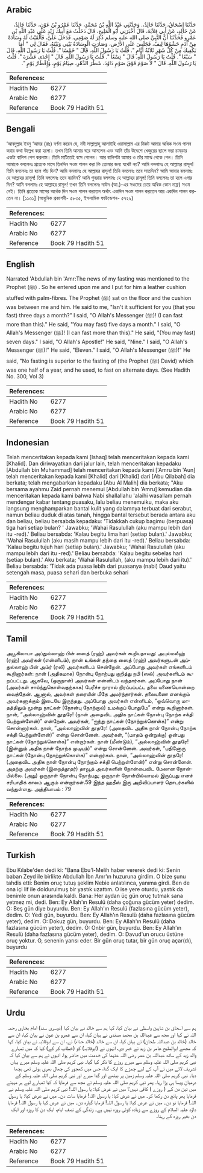 ## Arabic


<div dir="rtl" lang="ar" style={{fontSize:'larger',backgroundColor:'#f8f9fa',padding:20}}>
حَدَّثَنَا إِسْحَاقُ، حَدَّثَنَا خَالِدٌ،‏.‏ وَحَدَّثَنِي عَبْدُ اللَّهِ بْنُ مُحَمَّدٍ، حَدَّثَنَا عَمْرُو بْنُ عَوْنٍ، حَدَّثَنَا خَالِدٌ، عَنْ خَالِدٍ، عَنْ أَبِي قِلاَبَةَ، قَالَ أَخْبَرَنِي أَبُو الْمَلِيحِ، قَالَ دَخَلْتُ مَعَ أَبِيكَ زَيْدٍ عَلَى عَبْدِ اللَّهِ بْنِ عَمْرٍو فَحَدَّثَنَا أَنَّ النَّبِيَّ صلى الله عليه وسلم ذُكِرَ لَهُ صَوْمِي، فَدَخَلَ عَلَىَّ، فَأَلْقَيْتُ لَهُ وِسَادَةً مِنْ أَدَمٍ حَشْوُهَا لِيفٌ، فَجَلَسَ عَلَى الأَرْضِ، وَصَارَتِ الْوِسَادَةُ بَيْنِي وَبَيْنَهُ، فَقَالَ لِي ‏"‏ أَمَا يَكْفِيكَ مِنْ كُلِّ شَهْرٍ ثَلاَثَةُ أَيَّامٍ ‏"‏‏.‏ قُلْتُ يَا رَسُولَ اللَّهِ‏.‏ قَالَ ‏"‏ خَمْسًا ‏"‏‏.‏ قُلْتُ يَا رَسُولَ اللَّهِ‏.‏ قَالَ ‏"‏ سَبْعًا ‏"‏‏.‏ قُلْتُ يَا رَسُولَ اللَّهِ‏.‏ قَالَ ‏"‏ تِسْعًا ‏"‏‏.‏ قُلْتُ يَا رَسُولَ اللَّهِ‏.‏ قَالَ ‏"‏ إِحْدَى عَشْرَةَ ‏"‏‏.‏ قُلْتُ يَا رَسُولَ اللَّهِ‏.‏ قَالَ ‏"‏ لاَ صَوْمَ فَوْقَ صَوْمِ دَاوُدَ، شَطْرَ الدَّهْرِ، صِيَامُ يَوْمٍ، وَإِفْطَارُ يَوْمٍ ‏"‏‏.‏
</div>
<div style={{backgroundColor:'#f8f9fa',padding:20, marginBottom: 10}}><table> <thead> <tr> <th>References:</th> <th></th> </tr> </thead> <tbody><tr><td>Hadith No</td><td>6277</td></tr><tr><td>Arabic No</td><td>6277</td></tr><tr><td>Reference</td><td>Book 79 Hadith 51</td></tr></tbody></table></div>

## Bengali


<div dir="ltr" lang="bn" style={{fontSize:'larger',backgroundColor:'#f8f9fa',padding:20}}>
‘আবদুল্লাহ ইবনু ‘আমর (রাঃ) বর্ণনা করেন যে, নবী সাল্লাল্লাহু আলাইহি ওয়াসাল্লাম এর নিকট আমার অধিক সওম পালন করার কথা উল্লেখ করা হলো। তখন তিনি আমার ঘরে আসলেন এবং আমি তাঁর উদ্দেশে খেজুরের ছালে ভরা চামড়ার একটা বালিশ পেশ করলাম। তিনি মাটিতেই বসে গেলেন। আর বালিশটা আমার ও তাঁর মাঝে থেকে গেল। তিনি আমাকে বললেনঃ প্রত্যেক মাসে তিনদিন সওম পালন করা কি তোমার জন্য যথেষ্ট নয়? আমি বললামঃ হে আল্লাহর রাসূল! তিনি বললেনঃ তা হলে পাঁচ দিন? আমি বললামঃ হে আল্লাহর রাসূল! তিনি বললেনঃ তবে সাতদিন? আমি আবার বললামঃ হে আল্লাহর রাসূল! তিনি বললেনঃ তবে নয়দিন? আমি পুনরায় বললামঃ হে আল্লাহর রাসূল! তিনি বললেনঃ তা হলে এগার দিন? আমি বললামঃ হে আল্লাহর রাসূল! তখন তিনি বললেনঃ দাউদ (আ.)-এর সওমের চেয়ে অধিক কোন নাফ্ল) সওম নেই। তিনি প্রত্যেক মাসের অর্ধেক দিন সওম পালন করতেন অর্থাৎ একদিন সওম পালন করতেন আর একদিন পালন করতেন না। [১১৩১] (আধুনিক প্রকাশনী- ৫৮৩৫, ইসলামিক ফাউন্ডেশন- ৫৭২৯)
</div>
<div style={{backgroundColor:'#f8f9fa',padding:20, marginBottom: 10}}><table> <thead> <tr> <th>References:</th> <th></th> </tr> </thead> <tbody><tr><td>Hadith No</td><td>6277</td></tr><tr><td>Arabic No</td><td>6277</td></tr><tr><td>Reference</td><td>Book 79 Hadith 51</td></tr></tbody></table></div>

## English


<div dir="ltr" lang="en" style={{fontSize:'larger',backgroundColor:'#f8f9fa',padding:20}}>
Narrated 'Abdullah bin 'Amr:The news of my fasting was mentioned to the Prophet (ﷺ) . So he entered upon me and I put for him a leather cushion stuffed with palm-fibres. The Prophet (ﷺ) sat on the floor and the cushion was between me and him. He said to me, "Isn't it sufficient for you (that you fast) three days a month?" I said, "O Allah's Messenger (ﷺ)! (I can fast more than this)." He said, "You may fast) five days a month." I said, "O Allah's Messenger (ﷺ)! (I can fast more than this)." He said, "(You may fast) seven days." I said, "O Allah's Apostle!" He said, "Nine." I said, "O Allah's Messenger (ﷺ)!" He said, "Eleven." I said, "O Allah's Messenger (ﷺ)!" He said, "No fasting is superior to the fasting of (the Prophet (ﷺ) David) which was one half of a year, and he used, to fast on alternate days. (See Hadith No. 300, Vol 3)
</div>
<div style={{backgroundColor:'#f8f9fa',padding:20, marginBottom: 10}}><table> <thead> <tr> <th>References:</th> <th></th> </tr> </thead> <tbody><tr><td>Hadith No</td><td>6277</td></tr><tr><td>Arabic No</td><td>6277</td></tr><tr><td>Reference</td><td>Book 79 Hadith 51</td></tr></tbody></table></div>

## Indonesian


<div dir="ltr" lang="id" style={{fontSize:'larger',backgroundColor:'#f8f9fa',padding:20}}>
Telah menceritakan kepada kami [Ishaq] telah menceritakan kepada kami [Khalid]. Dan diriwayatkan dari jalur lain, telah menceritakan kepadaku [Abdullah bin Muhammad] telah menceritakan kepada kami ['Amru bin 'Aun] telah menceritakan kepada kami [Khalid] dari [Khalid] dari [Abu Qilabah] dia berkata; telah mengabarkan kepadaku [Abu Al Malih] dia berkata; "Aku bersama ayahmu Zaid pernah menemui [Abdullah bin 'Amru] kemudian dia menceritakan kepada kami bahwa Nabi shallallahu 'alaihi wasallam pernah mendengar kabar tentang puasaku, lalu beliau menemuiku, maka aku langsung menghamparkan bantal kulit yang dalamnya terbuat dari serabut, namun beliau duduk di atas tanah, hingga bantal tersebut berada antara aku dan beliau, beliau bersabda kepadaku: 'Tidakkah cukup bagimu (berpuasa) tiga hari setiap bulan? ' Jawabku; 'Wahai Rasulullah (aku mampu lebih dari itu -red).' Beliau bersabda: 'Kalau begitu lima hari (setiap bulan).' Jawabku; 'Wahai Rasulullah (aku masih mampu lebih dari itu -red).' Beliau bersabda: 'Kalau begitu tujuh hari (setiap bulan).' Jawabku; 'Wahai Rasulullah (aku mampu lebih dari itu -red).' Beliau bersabda: 'Kalau begitu sebelas hari (setiap bulan).' Aku berkata; 'Wahai Rasulullah, (aku mampu lebih dari itu).' Beliau bersabda: 'Tidak ada puasa lebih dari puasanya (nabi) Daud yaitu setengah masa, puasa sehari dan berbuka sehari
</div>
<div style={{backgroundColor:'#f8f9fa',padding:20, marginBottom: 10}}><table> <thead> <tr> <th>References:</th> <th></th> </tr> </thead> <tbody><tr><td>Hadith No</td><td>6277</td></tr><tr><td>Arabic No</td><td>6277</td></tr><tr><td>Reference</td><td>Book 79 Hadith 51</td></tr></tbody></table></div>

## Tamil


<div dir="ltr" lang="ta" style={{fontSize:'larger',backgroundColor:'#f8f9fa',padding:20}}>
அபூகிலாபா அப்துல்லாஹ் பின் ஸைத் (ரஹ்) அவர்கள் கூறியதாவது: அபுல்மலீஹ் (ரஹ்) அவர்கள் (என்னிடம்), நான் உங்கள் தந்தை ஸைத் (ரஹ்) அவர்களுடன் அப்துல்லாஹ் பின் அம்ர் (ரலி) அவர்களிடம் சென்றேன். அப்போது அவர்கள் எங்களிடம் கூறினார்கள்: நான் (அதிகமாக) நோன்பு நோற்பது குறித்து நபி (ஸல்) அவர்களிடம் கூறப்பட்டது. ஆகவே, (ஒருநாள்) அவர்கள் என்னிடம் வந்தார்கள். அப்போது நான் (அவர்கள் சாய்ந்துகொள்வதற்காக) பேரீச்ச நாரால் நிரப்பப்பட்ட தலை யணையொன்றை வைத்தேன். ஆனால், அவர்கள் தரையின் மீதே அமர்ந்தார்கள். தலையணை எனக்கும் அவர்களுக்கும் இடையே இருந்தது. அப்போது அவர்கள் என்னிடம், “ஒவ்வொரு மாதத்திலும் மூன்று நாட்கள் (நோன்பு நோற்றால்) உமக்குப் போதுமே” என்று கூறினார்கள். நான், “அல்லாஹ்வின் தூதரே! (நான் அதைவிட அதிக நாட்கள் நோன்பு நோற்க சக்தி பெற்றுள்ளேன்)” என்றேன். அவர்கள், “ஐந்து நாட்கள் (நோற்றுக்கொள்க)” என்று சொன்னார்கள். நான், “அல்லாஹ்வின் தூதரே! (அதைவிட அதிக நாள் நோன்பு நோற்க சக்தி பெற்றுள்ளேன்)” என்று சொன்னேன். அவர்கள், “(மாதம் ஒன்றுக்கு) ஒன்பது நாட்கள் (நோற்றுக்கொள்க)” என்றார்கள். நான் (மீண்டும்), “அல்லாஹ்வின் தூதரே! (இன்னும் அதிக நாள் நோற்க முடியும்)” என்று சொன்னேன். அவர்கள், “பதினோரு நாட்கள் (நோன்பு நோற்றுக்கொள்க)” என்றார்கள். நான், “அல்லாஹ்வின் தூதரே! (அதைவிட அதிக நாள் நோன்பு நோற்கும் சக்தி பெற்றுள்ளேன்)” என்று சொன்னேன். அதற்கு அவர்கள் (இறைத்தூதர்) தாவூத் அவர்களின் நோன்பைவிட மேலான நோன்பில்லை. (அது) ஒருநாள் நோன்பு நோற்பது; ஒருநாள் நோன்பில்லாமல் இருப்பது எனச் சரிபாதிக் காலம் ஆகும் என்றார்கள்.59 இந்த ஹதீஸ் இரு அறிவிப்பாளர் தொடர்களில் வந்துள்ளது. அத்தியாயம் : 79
</div>
<div style={{backgroundColor:'#f8f9fa',padding:20, marginBottom: 10}}><table> <thead> <tr> <th>References:</th> <th></th> </tr> </thead> <tbody><tr><td>Hadith No</td><td>6277</td></tr><tr><td>Arabic No</td><td>6277</td></tr><tr><td>Reference</td><td>Book 79 Hadith 51</td></tr></tbody></table></div>

## Turkish


<div dir="ltr" lang="tr" style={{fontSize:'larger',backgroundColor:'#f8f9fa',padding:20}}>
Ebu Kılabe'den dedi ki: "Bana Ebu'l-Melih haber vererek dedi ki: Senin baban Zeyd ile birlikte Abdullah İbn Amr'ın huzuruna girdim. O bize şunu tahdis etti: Benim oruç tutuş şeklim Nebie anlatılınca, yanıma girdi. Ben de ona içi lif ile doldurulmuş bir yastık uzattım. O ise yere oturdu, yastık da benimle onun arasında kaldı. Bana: Her aydan üç gün oruç tutmak sana yetmez mi, dedi. Ben: Ey Allah'ın Resulü (daha çoğuna gücüm yeter) dedim. O: Beş gün diye buyurdu. Ben: Ey Allah'ın Resulü (fazlasına gücüm yeter), dedim. O: Yedi gün, buyurdu. Ben: Ey Allah'ın Resulü (daha fazlasına gücüm yeter), dedim. O: Dokuz gün, buyurdu. Ben: Ey Allah'ın Resulü (daha fazlasına gücüm yeter), dedim. O: Onbir gün, buyurdu. Ben: Ey Allah'ın Resulü (daha fazlasına gücüm yeter), dedim. O: Davud'un orucu üstüne oruç yoktur. O, senenin yarısı eder. Bir gün oruç tutar, bir gün oruç açar(dı), buyurdu
</div>
<div style={{backgroundColor:'#f8f9fa',padding:20, marginBottom: 10}}><table> <thead> <tr> <th>References:</th> <th></th> </tr> </thead> <tbody><tr><td>Hadith No</td><td>6277</td></tr><tr><td>Arabic No</td><td>6277</td></tr><tr><td>Reference</td><td>Book 79 Hadith 51</td></tr></tbody></table></div>

## Urdu


<div dir="rtl" lang="ur" style={{fontSize:'larger',backgroundColor:'#f8f9fa',padding:20}}>
ہم سے اسحاق بن شاہین واسطی نے بیان کیا، کہا ہم سے خالد نے بیان کیا (دوسری سند) امام بخاری رحمہ اللہ نے کہا اور مجھ سے عبداللہ بن محمد مسندی نے بیان کیا، ان سے عمرو بن عون نے بیان کیا، ان سے خالد (خالد بن عبداللہ طحان) نے بیان کیا، ان سے خالد (خالد حذاء) نے، ان سے ابوقلابہ نے بیان کیا، کہا کہ مجھے ابوالملیح عامر بن زید نے خبر دی، انہوں نے (ابوقلابہ) کو (خطاب کر کے) کہا کہ میں تمہارے والد زید کے ساتھ عبداللہ بن عمر رضی اللہ عنہما کی خدمت میں حاضر ہوا، انہوں نے ہم سے بیان کیا کہ نبی کریم صلی اللہ علیہ وسلم سے میرے روزے کا ذکر کیا گیا۔ نبی کریم صلی اللہ علیہ وسلم میرے یہاں تشریف لائے میں نے آپ کے لیے چمڑے کا ایک گدا، جس میں کھجور کی چھال بھری ہوئی تھی بچھا دیا۔ نبی کریم صلی اللہ علیہ وسلم زمین پر بیٹھے اور گدا میرے اور نبی کریم صلی اللہ علیہ وسلم کے درمیان ویسا ہی پڑا رہا۔ پھر نبی کریم صلی اللہ علیہ وسلم نے مجھ سے فرمایا کہ کیا تمہارے لیے ہر مہینے میں تین دن کے ( روزے ) کافی نہیں؟ میں نے عرض کیا: یا رسول اللہ! نبی کریم صلی اللہ علیہ وسلم نے فرمایا پھر پانچ دن رکھا کر۔ میں نے عرض کیا: یا رسول اللہ! فرمایا سات دن۔ میں نے عرض کیا: یا رسول اللہ! فرمایا نو دن۔ میں نے عرض کیا: یا رسول اللہ! فرمایا گیارہ دن۔ میں نے عرض کیا یا رسول اللہ! فرمایا داؤد علیہ السلام کے روزے سے زیادہ کوئی روزہ نہیں ہے۔ زندگی کے نصف ایام، ایک دن کا روزہ اور ایک دن بغیر روزہ کے رہنا۔
</div>
<div style={{backgroundColor:'#f8f9fa',padding:20, marginBottom: 10}}><table> <thead> <tr> <th>References:</th> <th></th> </tr> </thead> <tbody><tr><td>Hadith No</td><td>6277</td></tr><tr><td>Arabic No</td><td>6277</td></tr><tr><td>Reference</td><td>Book 79 Hadith 51</td></tr></tbody></table></div>